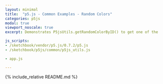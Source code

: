 ```yaml
---
layout: minimal
title:  "p5.js - Common Examples - Random Colors"
categories: p5js
modal: true
viewport_noscale: true
excerpt: Demonstrates P5jsUtils.getRandomColorByID() to get one of the 6 primary and secondary colors (in RGB mode; HSB mode this is trivial);

js_scripts:
- /sketchbook/vendor/p5.js/0.7.2/p5.js
- /sketchbook/p5js/common/p5js_utils.js

- app.js

---
```


{% include_relative README.md %}

